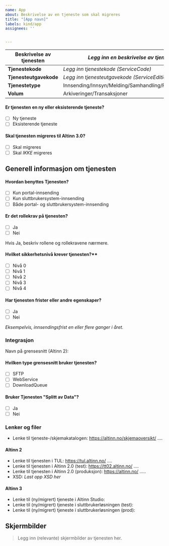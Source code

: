 ```yaml
---
name: App
about: Beskrivelse av en tjeneste som skal migreres
title: "[App navn]"
labels: kind/app
assignees: ''


---
```


| Beskrivelse av tjenesten | _Legg inn en beskrivelse av tjenesten._ |
| ------------- | ------------- |
| **Tjenestekode** | _Legg inn tjenestekode (ServiceCode)_  |
| **Tjenesteutgavekode**  |  _Legg inn tjenesteutgavekode (ServiceEditionCode)_ |
| **Tjenestetype**  | Innsending/Innsyn/Melding/Samhandling/Formidling/Annen  |
| **Volum**  | Arkiveringer/Transaksjoner  |


#### Er tjenesten en ny eller eksisterende tjeneste?
- [ ] Ny tjeneste
- [ ] Eksisterende tjeneste
 
#### Skal tjenesten migreres til Altinn 3.0?
- [ ] Skal migreres 
- [ ] Skal _IKKE_ migreres

## Generell informasjon om tjenesten

#### Hvordan benyttes Tjenesten?
- [ ] Kun portal-innsending
- [ ] Kun sluttbrukersystem-innsending
- [ ] Både portal- og sluttbrukersystem-innsending

#### Er det rollekrav på tjenesten?
- [ ] Ja
- [ ] Nei

Hvis Ja, beskriv rollene og rollekravene nærmere.

#### Hvilket sikkerhetsnivå krever tjenesten?**
- [ ] Nivå 0
- [ ] Nivå 1
- [ ] Nivå 2
- [ ] Nivå 3
- [ ] Nivå 4

#### Har tjenesten frister eller andre egenskaper?
- [ ] Ja
- [ ] Nei

_Eksempelvis, innsendingsfrist en eller flere ganger i året._

### Integrasjon
Navn på grensesnitt (Altinn 2):

#### Hvilken type grensesnitt bruker tjenesten?
- [ ] SFTP
- [ ] WebService
- [ ] DownloadQueue

#### Bruker Tjenesten "Splitt av Data"?
- [ ] Ja
- [ ] Nei

### Lenker og filer

- Lenke til tjeneste-/skjemakatalogen: https://altinn.no/skjemaoversikt/ ....

#### Altinn 2
- Lenke til tjenesten i TUL: https://tul.altinn.no/ ....
- Lenke til tjenesten i Altinn 2.0 (test): https://tt02.altinn.no/ ....
- Lenke til tjenesten i Altinn 2.0 (produksjon): https://altinn.no/ .....
- XSD: _Last opp XSD her_

#### Altinn 3
- Lenke til (ny/migrert) tjeneste i Altinn Studio:
- Lenke til (ny/migrert) tjeneste i sluttbrukerløsningen (test):
- Lenke til (ny/migrert) tjeneste i sluttbrukerløsningen (prod):

## Skjermbilder
> Legg inn (relevante) skjermbilder av tjenesten her.
